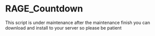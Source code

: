 # RAGE_Countdown

This script is under maintenance after the maintenance finish you can download and install to your server so please be patient 
